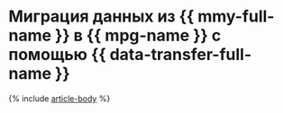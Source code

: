 # Миграция данных из {{ mmy-full-name }} в {{ mpg-name }} с помощью {{ data-transfer-full-name }}

{% include [article-body](../../_tutorials/datatransfer/mmy-to-mpg.md) %}

